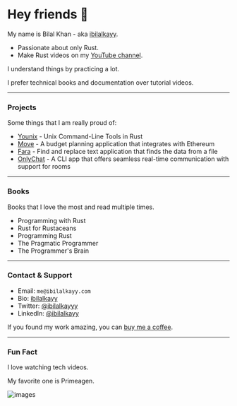 # Hey friends 👋

My name is Bilal Khan - aka [ibilalkayy](https://bio.link/ibilalkayy).

- Passionate about only Rust.
- Make Rust videos on my [YouTube channel](https://www.youtube.com/@coderoamer).

I understand things by practicing a lot.

I prefer technical books and documentation over tutorial videos.

---

### Projects

Some things that I am really proud of:

- [Younix](https://github.com/ibilalkayy/younix) - Unix Command-Line Tools in Rust
- [Move](https://github.com/ibilalkayy/move) - A budget planning application that integrates with Ethereum
- [Fara](https://github.com/ibilalkayy/fara) - Find and replace text application that finds the data from a file
- [OnlyChat](https://github.com/ibilalkayy/onlychat) - A CLI app that offers seamless real-time communication with support for rooms

---

### Books

Books that I love the most and read multiple times.

- Programming with Rust
- Rust for Rustaceans
- Programming Rust
- The Pragmatic Programmer
- The Programmer's Brain

---

### Contact & Support

- Email: `me@ibilalkayy.com`
- Bio: [ibilalkayy](https://bio.link/ibilalkayy)
- Twitter: [@ibilalkayyy](https://x.com/ibilalkayyy)
- LinkedIn: [@ibilalkayy](https://www.linkedin.com/in/ibilalkayy/)

If you found my work amazing, you can [buy me a coffee](https://buymeacoffee.com/ibilalkayy).

---

### Fun Fact

I love watching tech videos.

My favorite one is Primeagen.

![images](https://github.com/user-attachments/assets/07a0e2a2-574c-4086-ab45-c93e6dd3435f)

